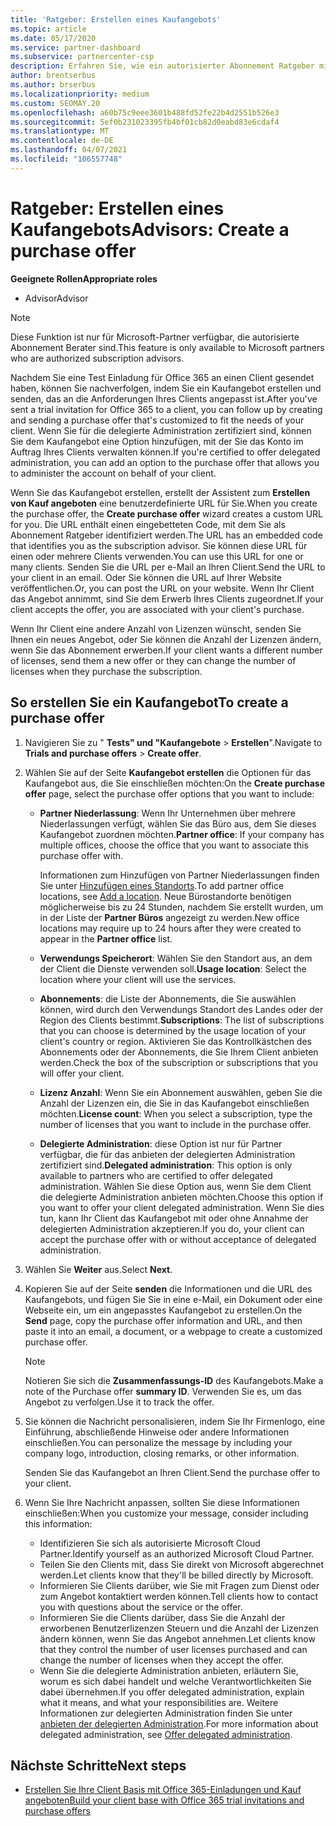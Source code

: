 ```yaml
---
title: 'Ratgeber: Erstellen eines Kaufangebots'
ms.topic: article
ms.date: 05/17/2020
ms.service: partner-dashboard
ms.subservice: partnercenter-csp
description: Erfahren Sie, wie ein autorisierter Abonnement Ratgeber mithilfe von Partner Center ein Kaufangebot und eine benutzerdefinierte URL erstellen kann, die in Office 365-Test Einladungen enthalten sein soll.
author: brentserbus
ms.author: brserbus
ms.localizationpriority: medium
ms.custom: SEOMAY.20
ms.openlocfilehash: a60b75c9eee3601b488fd52fe22b4d2551b526e3
ms.sourcegitcommit: 5ef0b231023395fb4bf01cb82d0eabd83e6cdaf4
ms.translationtype: MT
ms.contentlocale: de-DE
ms.lasthandoff: 04/07/2021
ms.locfileid: "106557748"
---
```

# <a name="advisors-create-a-purchase-offer"></a><span data-ttu-id="55e71-103">Ratgeber: Erstellen eines Kaufangebots</span><span class="sxs-lookup"><span data-stu-id="55e71-103">Advisors: Create a purchase offer</span></span>

 
<span data-ttu-id="55e71-104">**Geeignete Rollen**</span><span class="sxs-lookup"><span data-stu-id="55e71-104">**Appropriate roles**</span></span>

- <span data-ttu-id="55e71-105">Advisor</span><span class="sxs-lookup"><span data-stu-id="55e71-105">Advisor</span></span>


> [!NOTE]
> <span data-ttu-id="55e71-106">Diese Funktion ist nur für Microsoft-Partner verfügbar, die autorisierte Abonnement Berater sind.</span><span class="sxs-lookup"><span data-stu-id="55e71-106">This feature is only available to Microsoft partners who are authorized subscription advisors.</span></span>

<span data-ttu-id="55e71-107">Nachdem Sie eine Test Einladung für Office 365 an einen Client gesendet haben, können Sie nachverfolgen, indem Sie ein Kaufangebot erstellen und senden, das an die Anforderungen Ihres Clients angepasst ist.</span><span class="sxs-lookup"><span data-stu-id="55e71-107">After you've sent a trial invitation for Office 365 to a client, you can follow up by creating and sending a purchase offer that's customized to fit the needs of your client.</span></span> <span data-ttu-id="55e71-108">Wenn Sie für die delegierte Administration zertifiziert sind, können Sie dem Kaufangebot eine Option hinzufügen, mit der Sie das Konto im Auftrag Ihres Clients verwalten können.</span><span class="sxs-lookup"><span data-stu-id="55e71-108">If you're certified to offer delegated administration, you can add an option to the purchase offer that allows you to administer the account on behalf of your client.</span></span>

<span data-ttu-id="55e71-109">Wenn Sie das Kaufangebot erstellen, erstellt der Assistent zum **Erstellen von Kauf angeboten** eine benutzerdefinierte URL für Sie.</span><span class="sxs-lookup"><span data-stu-id="55e71-109">When you create the purchase offer, the **Create purchase offer** wizard creates a custom URL for you.</span></span> <span data-ttu-id="55e71-110">Die URL enthält einen eingebetteten Code, mit dem Sie als Abonnement Ratgeber identifiziert werden.</span><span class="sxs-lookup"><span data-stu-id="55e71-110">The URL has an embedded code that identifies you as the subscription advisor.</span></span> <span data-ttu-id="55e71-111">Sie können diese URL für einen oder mehrere Clients verwenden.</span><span class="sxs-lookup"><span data-stu-id="55e71-111">You can use this URL for one or many clients.</span></span> <span data-ttu-id="55e71-112">Senden Sie die URL per e-Mail an Ihren Client.</span><span class="sxs-lookup"><span data-stu-id="55e71-112">Send the URL to your client in an email.</span></span> <span data-ttu-id="55e71-113">Oder Sie können die URL auf Ihrer Website veröffentlichen.</span><span class="sxs-lookup"><span data-stu-id="55e71-113">Or, you can post the URL on your website.</span></span> <span data-ttu-id="55e71-114">Wenn Ihr Client das Angebot annimmt, sind Sie dem Erwerb Ihres Clients zugeordnet.</span><span class="sxs-lookup"><span data-stu-id="55e71-114">If your client accepts the offer, you are associated with your client's purchase.</span></span>

<span data-ttu-id="55e71-115">Wenn Ihr Client eine andere Anzahl von Lizenzen wünscht, senden Sie Ihnen ein neues Angebot, oder Sie können die Anzahl der Lizenzen ändern, wenn Sie das Abonnement erwerben.</span><span class="sxs-lookup"><span data-stu-id="55e71-115">If your client wants a different number of licenses, send them a new offer or they can change the number of licenses when they purchase the subscription.</span></span>

## <a name="to-create-a-purchase-offer"></a><span data-ttu-id="55e71-116">So erstellen Sie ein Kaufangebot</span><span class="sxs-lookup"><span data-stu-id="55e71-116">To create a purchase offer</span></span>

1. <span data-ttu-id="55e71-117">Navigieren Sie zu " **Tests" und "Kaufangebote**  >  **Erstellen**".</span><span class="sxs-lookup"><span data-stu-id="55e71-117">Navigate to **Trials and purchase offers** > **Create offer**.</span></span>

2. <span data-ttu-id="55e71-118">Wählen Sie auf der Seite **Kaufangebot erstellen** die Optionen für das Kaufangebot aus, die Sie einschließen möchten:</span><span class="sxs-lookup"><span data-stu-id="55e71-118">On the **Create purchase offer** page, select the purchase offer options that you want to include:</span></span>

    - <span data-ttu-id="55e71-119">**Partner Niederlassung**: Wenn Ihr Unternehmen über mehrere Niederlassungen verfügt, wählen Sie das Büro aus, dem Sie dieses Kaufangebot zuordnen möchten.</span><span class="sxs-lookup"><span data-stu-id="55e71-119">**Partner office**: If your company has multiple offices, choose the office that you want to associate this purchase offer with.</span></span>

        <span data-ttu-id="55e71-120">Informationen zum Hinzufügen von Partner Niederlassungen finden Sie unter [Hinzufügen eines Standorts](manage-locations.md).</span><span class="sxs-lookup"><span data-stu-id="55e71-120">To add partner office locations, see [Add a location](manage-locations.md).</span></span> <span data-ttu-id="55e71-121">Neue Bürostandorte benötigen möglicherweise bis zu 24 Stunden, nachdem Sie erstellt wurden, um in der Liste der **Partner Büros** angezeigt zu werden.</span><span class="sxs-lookup"><span data-stu-id="55e71-121">New office locations may require up to 24 hours after they were created to appear in the **Partner office** list.</span></span>

    - <span data-ttu-id="55e71-122">**Verwendungs Speicherort**: Wählen Sie den Standort aus, an dem der Client die Dienste verwenden soll.</span><span class="sxs-lookup"><span data-stu-id="55e71-122">**Usage location**: Select the location where your client will use the services.</span></span>
    - <span data-ttu-id="55e71-123">**Abonnements**: die Liste der Abonnements, die Sie auswählen können, wird durch den Verwendungs Standort des Landes oder der Region des Clients bestimmt.</span><span class="sxs-lookup"><span data-stu-id="55e71-123">**Subscriptions**: The list of subscriptions that you can choose is determined by the usage location of your client's country or region.</span></span> <span data-ttu-id="55e71-124">Aktivieren Sie das Kontrollkästchen des Abonnements oder der Abonnements, die Sie Ihrem Client anbieten werden.</span><span class="sxs-lookup"><span data-stu-id="55e71-124">Check the box of the subscription or subscriptions that you will offer your client.</span></span>
    - <span data-ttu-id="55e71-125">**Lizenz Anzahl**: Wenn Sie ein Abonnement auswählen, geben Sie die Anzahl der Lizenzen ein, die Sie in das Kaufangebot einschließen möchten.</span><span class="sxs-lookup"><span data-stu-id="55e71-125">**License count**: When you select a subscription, type the number of licenses that you want to include in the purchase offer.</span></span>
    - <span data-ttu-id="55e71-126">**Delegierte Administration**: diese Option ist nur für Partner verfügbar, die für das anbieten der delegierten Administration zertifiziert sind.</span><span class="sxs-lookup"><span data-stu-id="55e71-126">**Delegated administration**: This option is only available to partners who are certified to offer delegated administration.</span></span> <span data-ttu-id="55e71-127">Wählen Sie diese Option aus, wenn Sie dem Client die delegierte Administration anbieten möchten.</span><span class="sxs-lookup"><span data-stu-id="55e71-127">Choose this option if you want to offer your client delegated administration.</span></span> <span data-ttu-id="55e71-128">Wenn Sie dies tun, kann Ihr Client das Kaufangebot mit oder ohne Annahme der delegierten Administration akzeptieren.</span><span class="sxs-lookup"><span data-stu-id="55e71-128">If you do, your client can accept the purchase offer with or without acceptance of delegated administration.</span></span>

3. <span data-ttu-id="55e71-129">Wählen Sie **Weiter** aus.</span><span class="sxs-lookup"><span data-stu-id="55e71-129">Select **Next**.</span></span>

4. <span data-ttu-id="55e71-130">Kopieren Sie auf der Seite **senden** die Informationen und die URL des Kaufangebots, und fügen Sie Sie in eine e-Mail, ein Dokument oder eine Webseite ein, um ein angepasstes Kaufangebot zu erstellen.</span><span class="sxs-lookup"><span data-stu-id="55e71-130">On the **Send** page, copy the purchase offer information and URL, and then paste it into an email, a document, or a webpage to create a customized purchase offer.</span></span>

    > [!NOTE]
    > <span data-ttu-id="55e71-131">Notieren Sie sich die **Zusammenfassungs-ID** des Kaufangebots.</span><span class="sxs-lookup"><span data-stu-id="55e71-131">Make a note of the Purchase offer **summary ID**.</span></span> <span data-ttu-id="55e71-132">Verwenden Sie es, um das Angebot zu verfolgen.</span><span class="sxs-lookup"><span data-stu-id="55e71-132">Use it to track the offer.</span></span>

5. <span data-ttu-id="55e71-133">Sie können die Nachricht personalisieren, indem Sie Ihr Firmenlogo, eine Einführung, abschließende Hinweise oder andere Informationen einschließen.</span><span class="sxs-lookup"><span data-stu-id="55e71-133">You can personalize the message by including your company logo, introduction, closing remarks, or other information.</span></span>

    <span data-ttu-id="55e71-134">Senden Sie das Kaufangebot an Ihren Client.</span><span class="sxs-lookup"><span data-stu-id="55e71-134">Send the purchase offer to your client.</span></span>

6. <span data-ttu-id="55e71-135">Wenn Sie Ihre Nachricht anpassen, sollten Sie diese Informationen einschließen:</span><span class="sxs-lookup"><span data-stu-id="55e71-135">When you customize your message, consider including this information:</span></span>

    - <span data-ttu-id="55e71-136">Identifizieren Sie sich als autorisierte Microsoft Cloud Partner.</span><span class="sxs-lookup"><span data-stu-id="55e71-136">Identify yourself as an authorized Microsoft Cloud Partner.</span></span>
    - <span data-ttu-id="55e71-137">Teilen Sie den Clients mit, dass Sie direkt von Microsoft abgerechnet werden.</span><span class="sxs-lookup"><span data-stu-id="55e71-137">Let clients know that they'll be billed directly by Microsoft.</span></span>
    - <span data-ttu-id="55e71-138">Informieren Sie Clients darüber, wie Sie mit Fragen zum Dienst oder zum Angebot kontaktiert werden können.</span><span class="sxs-lookup"><span data-stu-id="55e71-138">Tell clients how to contact you with questions about the service or the offer.</span></span>
    - <span data-ttu-id="55e71-139">Informieren Sie die Clients darüber, dass Sie die Anzahl der erworbenen Benutzerlizenzen Steuern und die Anzahl der Lizenzen ändern können, wenn Sie das Angebot annehmen.</span><span class="sxs-lookup"><span data-stu-id="55e71-139">Let clients know that they control the number of user licenses purchased and can change the number of licenses when they accept the offer.</span></span>
    - <span data-ttu-id="55e71-140">Wenn Sie die delegierte Administration anbieten, erläutern Sie, worum es sich dabei handelt und welche Verantwortlichkeiten Sie dabei übernehmen.</span><span class="sxs-lookup"><span data-stu-id="55e71-140">If you offer delegated administration, explain what it means, and what your responsibilities are.</span></span> <span data-ttu-id="55e71-141">Weitere Informationen zur delegierten Administration finden Sie unter [anbieten der delegierten Administration](customers-revoke-admin-privileges.md).</span><span class="sxs-lookup"><span data-stu-id="55e71-141">For more information about delegated administration, see [Offer delegated administration](customers-revoke-admin-privileges.md).</span></span>

## <a name="next-steps"></a><span data-ttu-id="55e71-142">Nächste Schritte</span><span class="sxs-lookup"><span data-stu-id="55e71-142">Next steps</span></span>

- [<span data-ttu-id="55e71-143">Erstellen Sie Ihre Client Basis mit Office 365-Einladungen und Kauf angeboten</span><span class="sxs-lookup"><span data-stu-id="55e71-143">Build your client base with Office 365 trial invitations and purchase offers</span></span>](advisors-build-your-business.md)